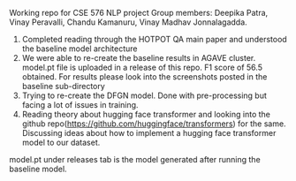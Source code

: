 Working repo for CSE 576 NLP project
Group members: Deepika Patra, Vinay Peravalli, Chandu Kamanuru, Vinay Madhav Jonnalagadda.  

1. Completed reading through the HOTPOT QA main paper and understood the baseline model architecture
2. We were able to re-create the baseline results in AGAVE cluster. model.pt file is uploaded in a release of 
   this repo. F1 score of 56.5 obtained. For results please look into the screenshots posted in the baseline sub-directory
3. Trying to re-create the DFGN model. Done with pre-processing but facing a lot of issues in training.
4. Reading theory about hugging face transformer and looking into the github repo(https://github.com/huggingface/transformers) 
   for the same. Discussing ideas about how to implement a hugging face transformer model to our dataset.

model.pt under releases tab is the model generated after running the baseline model.

